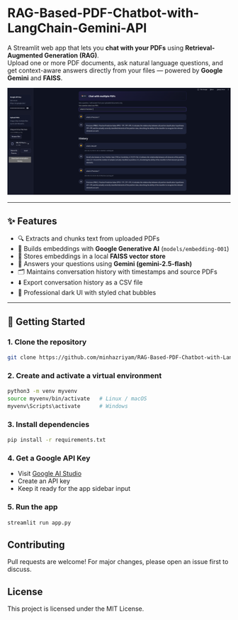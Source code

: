 # RAG-Based-PDF-Chatbot-with-LangChain-Gemini-API
A Streamlit web app that lets you **chat with your PDFs** using **Retrieval-Augmented Generation (RAG)**.  
Upload one or more PDF documents, ask natural language questions, and get context-aware answers directly from your files — powered by **Google Gemini** and **FAISS**.


![demo](./ui/Ui.png)

---

## ✨ Features
- 🔍 Extracts and chunks text from uploaded PDFs  
- 🧠 Builds embeddings with **Google Generative AI** (`models/embedding-001`)  
- 📂 Stores embeddings in a local **FAISS vector store**  
- 💬 Answers your questions using **Gemini (gemini-2.5-flash)**  
- 🗂️ Maintains conversation history with timestamps and source PDFs  
- ⬇️ Export conversation history as a CSV file  
- 🎨 Professional dark UI with styled chat bubbles  

---

## 🚀 Getting Started

### 1. Clone the repository
```bash
git clone https://github.com/minhazriyam/RAG-Based-PDF-Chatbot-with-LangChain-Gemini-API.git
```

### 2. Create and activate a virtual environment
```bash
python3 -m venv myvenv
source myvenv/bin/activate   # Linux / macOS
myvenv\Scripts\activate      # Windows
```

### 3. Install dependencies
```bash
pip install -r requirements.txt
```

### 4. Get a Google API Key
* Visit [Google AI Studio](https://aistudio.google.com)
* Create an API key
* Keep it ready for the app sidebar input

### 5. Run the app
```bash
streamlit run app.py
```

## Contributing
Pull requests are welcome! For major changes, please open an issue first to discuss.

## License

This project is licensed under the MIT License.
